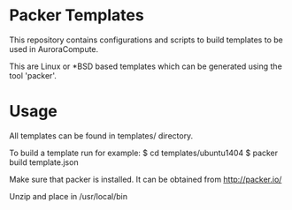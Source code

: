 # Packer Templates
This repository contains configurations and scripts to build templates to be used in AuroraCompute.

This are Linux or *BSD based templates which can be generated using the tool 'packer'.

# Usage
All templates can be found in templates/ directory.

To build a template run for example:
$ cd templates/ubuntu1404
$ packer build template.json

Make sure that packer is installed. It can be obtained from http://packer.io/

Unzip and place in /usr/local/bin

